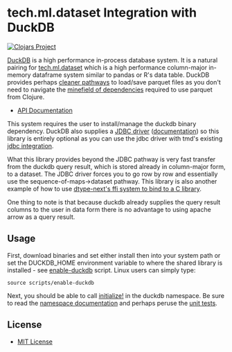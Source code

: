 # tech.ml.dataset Integration with DuckDB

[![Clojars Project](https://clojars.org/com.techascent/tmducken/latest-version.svg)](https://clojars.org/com.techascent/tmducken)


[DuckDB](https://duckdb.org/) is a high performance in-process database system.  It is a 
natural pairing for [tech.ml.dataset](https://github.com/techascent/tech.ml.dataset) which is 
a high performance column-major in-memory dataframe system similar to pandas or R's data table.
DuckDB provides perhaps [cleaner pathways](https://duckdb.org/docs/data/overview) to load/save 
parquet files as you don't need to navigate the 
[minefield of dependencies](https://techascent.github.io/tech.ml.dataset/tech.v3.libs.parquet.html) 
required to use parquet from Clojure.


* [API Documentation](https://cnuernber.github.io/tmducken/)


This system requires the user to install/manage the duckdb binary dependency.  DuckDB also supplies a
[JDBC driver](https://search.maven.org/artifact/org.duckdb/duckdb_jdbc) ([documentation](https://duckdb.org/docs/api/java))
so this library is entirely optional as you can use the jdbc driver with tmd's existing
[jdbc integration](https://github.com/techascent/tech.ml.dataset.sql).

 
What this library provides beyond the JDBC pathway is very fast transfer from the
duckdb query result, which is stored already in column-major form, to a dataset.
The JDBC driver forces you to go row by row and essentially use the
sequence-of-maps->dataset pathway.  This library is also another example of how to
use [dtype-next's ffi system to bind to a C library](src/tmducken/duckdb/ffi.clj).


One thing to note is that because duckdb already supplies the query result columns to the
user in data form there is no advantage to using apache arrow as a query result.


## Usage

First, download binaries and set either install then into your
system path or set the DUCKDB_HOME environment variable to where
the shared library is installed - see [enable-duckdb](scripts/enable-duckdb)
script.  Linux users can simply type:

```console
source scripts/enable-duckdb
```

Next, you should be able to call [initialize!](https://cnuernber.github.io/tmducken/tmducken.duckdb.html#var-initialize.21)
in the duckdb namespace.  Be sure to read the [namespace documentation](https://cnuernber.github.io/tmducken/tmducken.duckdb.html)
and perhaps peruse the [unit tests](test/tmducken/duckdb_test.clj).


## License

 * [MIT License](LICENSE)
